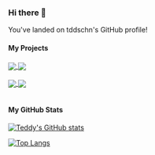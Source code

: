 ### Hi there 👋

You've landed on tddschn's GitHub profile!

<!-- ### test

- hello
- world
- ! -->


<!-- **tddschn/tddschn** is a ✨ _special_ ✨ repository because its `README.md` (this file) appears on your GitHub profile.

Here are some ideas to get you started: -->

<!-- - 🔭 I’m currently working on ...
- 🌱 I’m currently learning ...
- 👯 I’m looking to collaborate on ...
- 🤔 I’m looking for help with ...
- 💬 Ask me about ...
- 📫 How to reach me: ...
- 😄 Pronouns: ...
- ⚡ Fun fact: ...
 -->

<!-- blog-post-workflow: https://github.com/gautamkrishnar/blog-post-workflow -->
<!-- # Blog posts -->
<!-- BLOG-POST-LIST:START -->
<!-- BLOG-POST-LIST:END -->

<!-- stats card https://github.com/tddschn/github-readme-stats -->
<!-- [![Readme Card](https://github-readme-stats.vercel.app/api/pin/?username=tddschn&repo=git-pp)](https://github.com/tddschn/git-pp) -->

#### My Projects

<!-- side-by-side aligned extra pinned repos -->
<a href="https://github.com/tddschn/git-pp">
  <img align="center" src="https://github-readme-stats.vercel.app/api/pin/?username=tddschn&repo=git-pp" />
</a>
<a href="https://github.com/tddschn/color-scheme-utils">
  <img align="center" src="https://github-readme-stats.vercel.app/api/pin/?username=tddschn&repo=color-scheme-utils" />
</a>
<!-- <a href="https://github.com/tddschn/ucsd-cse-158-assignments"> -->
<!--   <img align="center" src="https://github-readme-stats.vercel.app/api/pin/?username=tddschn&repo=ucsd-cse-158-assignments" /> -->
<!-- </a> -->

<br />
<br />

<a href="https://github.com/tddschn/todo-cli-tddschn">
  <img align="center" src="https://github-readme-stats.vercel.app/api/pin/?username=tddschn&repo=todo-cli-tddschn" />
</a>
<a href="https://github.com/tddschn/homebrew-alfred">
  <img align="center" src="https://github-readme-stats.vercel.app/api/pin/?username=tddschn&repo=homebrew-alfred" />
</a>

<br />
<br />

#### My GitHub Stats

<!-- do not use dark theme! -->
[![Teddy's GitHub stats](https://github-readme-stats.vercel.app/api?username=tddschn&count_private=true&show_icons=true)](#)

<!-- [![Top Langs](https://github-readme-stats.vercel.app/api/top-langs/?username=tddschn)](https://github.com/tddschn/github-readme-stats) -->
<!-- compact layout, hides lang: jupyter -->
[![Top Langs](https://github-readme-stats.vercel.app/api/top-langs/?username=tddschn&layout=compact&hide=jupyter%20notebook)](#)

